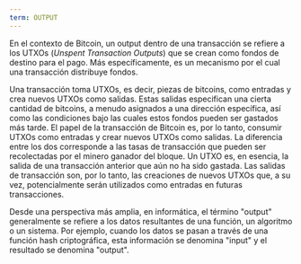 ```yaml
---
term: OUTPUT
---
```


En el contexto de Bitcoin, un output dentro de una transacción se refiere a los UTXOs (*Unspent Transaction Outputs*) que se crean como fondos de destino para el pago. Más específicamente, es un mecanismo por el cual una transacción distribuye fondos.

Una transacción toma UTXOs, es decir, piezas de bitcoins, como entradas y crea nuevos UTXOs como salidas. Estas salidas especifican una cierta cantidad de bitcoins, a menudo asignados a una dirección específica, así como las condiciones bajo las cuales estos fondos pueden ser gastados más tarde. El papel de la transacción de Bitcoin es, por lo tanto, consumir UTXOs como entradas y crear nuevos UTXOs como salidas. La diferencia entre los dos corresponde a las tasas de transacción que pueden ser recolectadas por el minero ganador del bloque. Un UTXO es, en esencia, la salida de una transacción anterior que aún no ha sido gastada. Las salidas de transacción son, por lo tanto, las creaciones de nuevos UTXOs que, a su vez, potencialmente serán utilizados como entradas en futuras transacciones.

Desde una perspectiva más amplia, en informática, el término "output" generalmente se refiere a los datos resultantes de una función, un algoritmo o un sistema. Por ejemplo, cuando los datos se pasan a través de una función hash criptográfica, esta información se denomina "input" y el resultado se denomina "output".